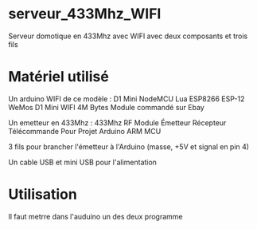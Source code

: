 # serveur_433Mhz_WIFI
Serveur domotique en 433Mhz avec WIFI avec deux composants et trois fils

 # Matériel utilisé
 Un arduino WIFI de ce modèle :
 D1 Mini NodeMCU Lua ESP8266 ESP-12 WeMos D1 Mini WIFI 4M Bytes Module
 commandé sur Ebay
 
 Un emetteur en 433Mhz : 433Mhz RF Module Émetteur Récepteur Télécommande Pour Projet Arduino ARM MCU
 
 3 fils pour brancher l'émetteur à l'Arduino (masse, +5V et signal en pin 4)
 
 Un cable USB et mini USB pour l'alimentation
 
 # Utilisation
 
 Il faut metrre dans l'auduino un des deux programme 
